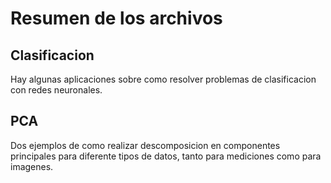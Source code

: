 # Resumen de los archivos
## Clasificacion
Hay algunas aplicaciones sobre como resolver problemas de clasificacion con redes neuronales.

## PCA 
Dos ejemplos de como realizar descomposicion en componentes principales para diferente tipos de datos, tanto para mediciones como para imagenes.
